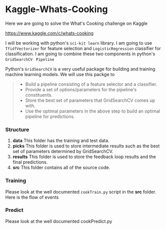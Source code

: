 # Kaggle-Whats-Cooking

Here we are going to solve the What's Cooking challenge on Kaggle

https://www.kaggle.com/c/whats-cooking

I will be working with python's `sci-kit learn` library.
I am going to use `TfidfVectorizer` for feature selection and `LogisticRegression` classifier for classification. I am going to combine these two components in python's `GridSearchCV ` `Pipeline`

Python's `GridSearchCV` is a very useful package for building and training machine learning models. We will use this packge to

> - Build a pipeline consisting of a feature selector and a classifier.
> - Provide a set of options/parameters for the pipeline's constituents.
> - Store the best set of parameters that GridSearchCV comes up with.
> - Use the optimal parameters in the above step to build an optimal pipeline for predictions.


### Structure

1. **data** 
    This folder has the training and test data.
2. **picks**
    This folder is used to store intermediate results such as the best set of parameters determined by  GridSearchCV. 
3. **results**
    This folder is used to store the feedback loop results and the final predictions.
4. **src**
    This folder contains all of the source code.
    
### Training

Please look at the well documented `cookTrain.py` script in the **src** folder.
Here is the flow of events
  

### Predict

Please look at the well documented cookPredict.py

